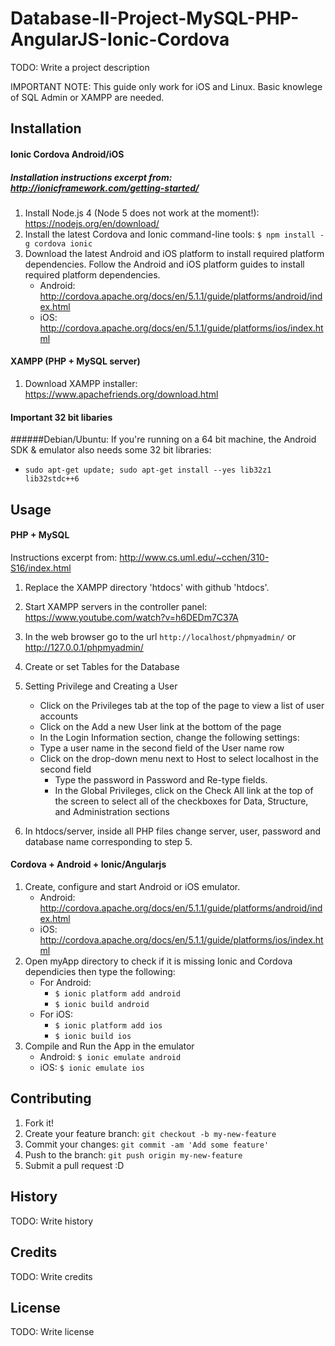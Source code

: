 # Database-II-Project-MySQL-PHP-AngularJS-Ionic-Cordova

TODO: Write a project description

IMPORTANT NOTE: This guide only work for iOS and Linux. Basic knowlege of SQL Admin or XAMPP are needed.  

## Installation

#### Ionic Cordova Android/iOS
##### Installation instructions excerpt from: http://ionicframework.com/getting-started/

1. Install Node.js 4 (Node 5 does not work at the moment!):   https://nodejs.org/en/download/
2. Install the latest Cordova and Ionic command-line tools:   `$ npm install -g cordova ionic`
3. Download the latest Android and iOS platform to install required platform dependencies. Follow the Android and iOS         platform guides to install required platform dependencies.
    * Android: http://cordova.apache.org/docs/en/5.1.1/guide/platforms/android/index.html
    * iOS: http://cordova.apache.org/docs/en/5.1.1/guide/platforms/ios/index.html

#### XAMPP (PHP + MySQL server) 
1. Download XAMPP installer: https://www.apachefriends.org/download.html

#### Important 32 bit libaries 

######Debian/Ubuntu:
If you're running on a 64 bit machine, the Android SDK & emulator also needs some 32 bit libraries:

* `sudo apt-get update; sudo apt-get install --yes lib32z1 lib32stdc++6`


## Usage

#### PHP + MySQL
Instructions excerpt from: http://www.cs.uml.edu/~cchen/310-S16/index.html

1. Replace the XAMPP directory 'htdocs' with github 'htdocs'. 
2. Start XAMPP servers in the controller panel: https://www.youtube.com/watch?v=h6DEDm7C37A
3. In the web browser go to the url `http://localhost/phpmyadmin/` or http://127.0.0.1/phpmyadmin/
4. Create or set Tables for the Database
5. Setting Privilege and Creating a User
   * Click on the Privileges tab at the top of the page to view a list of user accounts
   * Click on the Add a new User link at the bottom of the page
   * In the Login Information section, change the following settings:
   * Type a user name in the second field of the User name row
   * Click on the drop-down menu next to Host to select localhost in the second field
      * Type the password in Password and Re-type fields.
      * In the Global Privileges, click on the Check All link at the top of the screen to select all of the checkboxes for Data, Structure, and Administration sections
      
6. In htdocs/server, inside all PHP files change server, user, password and database name corresponding to step 5.  

#### Cordova + Android + Ionic/Angularjs

1. Create, configure and start Android or iOS emulator. 
    * Android: http://cordova.apache.org/docs/en/5.1.1/guide/platforms/android/index.html
    * iOS: http://cordova.apache.org/docs/en/5.1.1/guide/platforms/ios/index.html
2. Open myApp directory to check if it is missing Ionic and Cordova dependicies then type the following:
    * For Android:
      * `$ ionic platform add android`
      * `$ ionic build android`
    * For iOS:
      * `$ ionic platform add ios`
      * `$ ionic build ios`
3. Compile and Run the App in the emulator 
   * Android: `$ ionic emulate android`
   * iOS: `$ ionic emulate ios`

## Contributing

1. Fork it!
2. Create your feature branch: `git checkout -b my-new-feature`
3. Commit your changes: `git commit -am 'Add some feature'`
4. Push to the branch: `git push origin my-new-feature`
5. Submit a pull request :D

## History

TODO: Write history

## Credits

TODO: Write credits

## License

TODO: Write license


